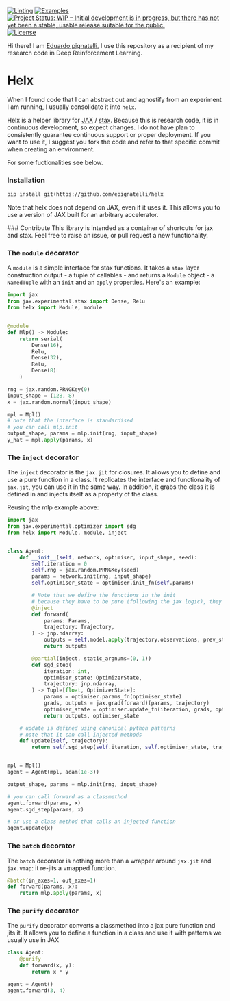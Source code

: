 [![Linting](https://github.com/epignatelli/helx/actions/workflows/linting.yml/badge.svg)](https://github.com/epignatelli/helx/actions/workflows/linting.yml)
[![Examples](https://github.com/epignatelli/helx/actions/workflows/run_examples.yml/badge.svg)](https://github.com/epignatelli/helx/actions/workflows/run_examples.yml)
[![Project Status: WIP – Initial development is in progress, but there has not yet been a stable, usable release suitable for the public.](https://www.repostatus.org/badges/latest/wip.svg)](https://www.repostatus.org/#wip)
[![License](https://img.shields.io/badge/License-Apache%202.0-blue.svg)](https://opensource.org/licenses/Apache-2.0)

Hi there!
I am [Eduardo pignatelli](https://epignatelli.com/), I use this repository as a recipient of my research code in Deep Reinforcement Learning.

# Helx
When I found code that I can abstract out and agnostify from an experiment I am running, I usually consolidate it into `helx`.

Helx is a helper library for [JAX](https://github.com/google/jax) / [stax](https://github.com/google/jax/blob/master/jax/experimental/stax.py).
Because this is research code, it is in continuous development, so expect changes.
I do not have plan to consistently guarantee continuous support or proper deployment.
If you want to use it, I suggest you fork the code and refer to that specific commit when creating an environment.

For some fuctionalities see below.

### Installation

```bash
pip install git+https://github.com/epignatelli/helx
```

Note that helx does not depend on JAX, even if it uses it.
This allows you to use a version of JAX built for an arbitrary accelerator.

### Contribute
This library is intended as a container of shortcuts for jax and stax.
Feel free to raise an issue, or pull request a new functionality.

### The `module` decorator
A `module` is a simple interface for stax functions. It takes a `stax` layer construction output - a tuple of callables - and returns a `Module` object - a `NamedTuple` with an `init` and an `apply` properties.
Here's an example:
```python
import jax
from jax.experimental.stax import Dense, Relu
from helx import Module, module


@module
def Mlp() -> Module:
    return serial(
        Dense(16),
        Relu,
        Dense(32),
        Relu,
        Dense(8)
    )

rng = jax.random.PRNGKey(0)
input_shape = (128, 8)
x = jax.random.normal(input_shape)

mpl = Mpl()
# note that the interface is standardised
# you can call mlp.init
output_shape, params = mlp.init(rng, input_shape)
y_hat = mpl.apply(params, x)
```

### The `inject` decorator
The `inject` decorator is the `jax.jit` for closures. It allows you to define and use a pure function in a class.
It replicates the interface and functionality of `jax.jit`, you can use it in the same way.
In addition, it grabs the class it is defined in and injects itself as a property of the class.

Reusing the mlp example above:
```python
import jax
from jax.experimental.optimizer import sdg
from helx import Module, module, inject


class Agent:
    def __init__(self, network, optimiser, input_shape, seed):
        self.iteration = 0
        self.rng = jax.random.PRNGKey(seed)
        params = network.init(rng, input_shape)
        self.optimiser_state = optimiser.init_fn(self.params)

        # Note that we define the functions in the init
        # because they have to be pure (following the jax logic), they will not call other functions
        @inject
        def forward(
            params: Params,
            trajectory: Trajectory,
        ) -> jnp.ndarray:
            outputs = self.model.apply(trajectory.observations, prev_state)
            return outputs

        @partial(inject, static_argnums=(0, 1))
        def sgd_step(
            iteration: int,
            optimiser_state: OptimizerState,
            trajectory: jnp.ndarray,
        ) -> Tuple[float, OptimizerState]:
            params = optimiser.params_fn(optimiser_state)
            grads, outputs = jax.grad(forward)(params, trajectory)
            optimiser_state = optimiser.update_fn(iteration, grads, optimiser_state)
            return outputs, optimiser_state

    # update is defined using canonical python patterns
    # note that it can call injected methods
    def update(self, trajectory):
        return self.sgd_step(self.iteration, self.optimiser_state, trajectory)


mpl = Mpl()
agent = Agent(mpl, adam(1e-3))

output_shape, params = mlp.init(rng, input_shape)

# you can call forward as a classmethod
agent.forward(params, x)
agent.sgd_step(params, x)

# or use a class method that calls an injected function
agent.update(x)
```

### The `batch` decorator
The `batch` decorator is nothing more than a wrapper around `jax.jit` and `jax.vmap`: it re-jits a vmapped function.
```python
@batch(in_axes=1, out_axes=1)
def forward(params, x):
    return mlp.apply(params, x)

```


### The `purify` decorator
The `purify` decorator converts a classmethod into a jax pure function and jits it.
It allows you to define a function in a class and use it with patterns we usually use in JAX
```python
class Agent:
    @purify
    def forward(x, y):
        return x * y

agent = Agent()
agent.forward(3, 4)
```
